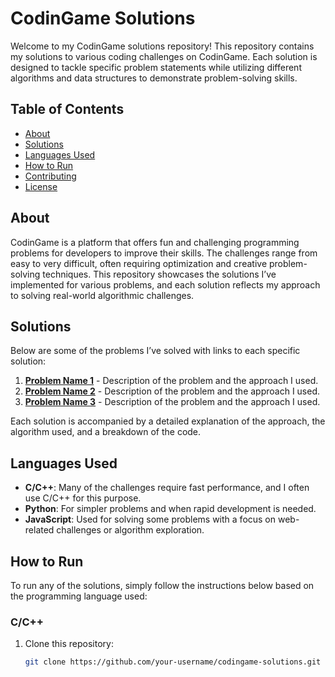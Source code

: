 # CodinGame Solutions

Welcome to my CodinGame solutions repository! This repository contains my solutions to various coding challenges on CodinGame. Each solution is designed to tackle specific problem statements while utilizing different algorithms and data structures to demonstrate problem-solving skills.

## Table of Contents

- [About](#about)
- [Solutions](#solutions)
- [Languages Used](#languages-used)
- [How to Run](#how-to-run)
- [Contributing](#contributing)
- [License](#license)

## About

CodinGame is a platform that offers fun and challenging programming problems for developers to improve their skills. The challenges range from easy to very difficult, often requiring optimization and creative problem-solving techniques. This repository showcases the solutions I’ve implemented for various problems, and each solution reflects my approach to solving real-world algorithmic challenges.

## Solutions

Below are some of the problems I’ve solved with links to each specific solution:

1. **[Problem Name 1](link-to-solution-1)** - Description of the problem and the approach I used.
2. **[Problem Name 2](link-to-solution-2)** - Description of the problem and the approach I used.
3. **[Problem Name 3](link-to-solution-3)** - Description of the problem and the approach I used.

Each solution is accompanied by a detailed explanation of the approach, the algorithm used, and a breakdown of the code.

## Languages Used

- **C/C++**: Many of the challenges require fast performance, and I often use C/C++ for this purpose.
- **Python**: For simpler problems and when rapid development is needed.
- **JavaScript**: Used for solving some problems with a focus on web-related challenges or algorithm exploration.

## How to Run

To run any of the solutions, simply follow the instructions below based on the programming language used:

### C/C++

1. Clone this repository:
   ```bash
   git clone https://github.com/your-username/codingame-solutions.git
